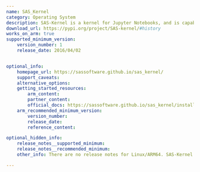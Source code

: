 ```yaml
---
name: SAS_Kernel
category: Operating System
description: SAS-Kernel is a kernel for Jupyter Notebooks, and is capable of running programs in a variety of programming languages.
download_url: https://pypi.org/project/SAS-kernel/#history
works_on_arm: true
supported_minimum_version:
    version_number: 1
    release_date: 2016/04/02


optional_info:
    homepage_url: https://sassoftware.github.io/sas_kernel/
    support_caveats:
    alternative_options:
    getting_started_resources:
        arm_content:
        partner_content:
        official_docs: https://sassoftware.github.io/sas_kernel/install.html
    arm_recommended_minimum_version:
        version_number:
        release_date:
        reference_content:

optional_hidden_info:
    release_notes__supported_minimum:
    release_notes__recommended_minimum:
    other_info: There are no release notes for Linux/ARM64. SAS-Kernel can be installed via pip from the first version itself on the neoverse N1.

---
```

